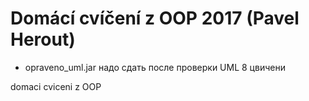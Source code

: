 # Domácí cvíčení z OOP 2017 (Pavel Herout)

* opraveno_uml.jar надо сдать после проверки UML 8 цвичени 

domaci cviceni z OOP
